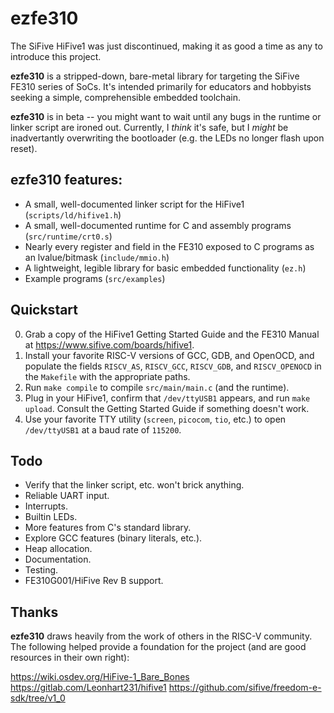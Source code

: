 ezfe310
=======

The SiFive HiFive1 was just discontinued, making it as good a time as any to introduce this project.

**ezfe310** is a stripped-down, bare-metal library for targeting the SiFive FE310 series of SoCs.
It's intended primarily for educators and hobbyists seeking a simple, comprehensible embedded toolchain.

**ezfe310** is in beta -- you might want to wait until any bugs in the runtime or linker script are ironed out. 
Currently, I *think* it's safe, but I *might* be inadvertantly overwriting the bootloader 
(e.g. the LEDs no longer flash upon reset).

ezfe310 features:
-----------------

* A small, well-documented linker script for the HiFive1 (`scripts/ld/hifive1.h`)
* A small, well-documented runtime for C and assembly programs (`src/runtime/crt0.s`)
* Nearly every register and field in the FE310 exposed to C programs as an lvalue/bitmask (`include/mmio.h`)
* A lightweight, legible library for basic embedded functionality (`ez.h`)
* Example programs (`src/examples`)

Quickstart
----------

0. Grab a copy of the HiFive1 Getting Started Guide and the FE310 Manual at <https://www.sifive.com/boards/hifive1>.
1. Install your favorite RISC-V versions of GCC, GDB, and OpenOCD, and populate the fields 
`RISCV_AS`, `RISCV_GCC`, `RISCV_GDB`, and `RISCV_OPENOCD` in the `Makefile` with the appropriate paths.
2. Run `make compile` to compile `src/main/main.c` (and the runtime).
3. Plug in your HiFive1, confirm that `/dev/ttyUSB1` appears, and run `make upload`. Consult the Getting Started Guide
if something doesn't work.
4. Use your favorite TTY utility (`screen`, `picocom`, `tio`, etc.) to open `/dev/ttyUSB1` at a baud rate of `115200`.

Todo
----

* Verify that the linker script, etc. won't brick anything.
* Reliable UART input.
* Interrupts.
* Builtin LEDs.
* More features from C's standard library.
* Explore GCC features (binary literals, etc.).
* Heap allocation.
* Documentation.
* Testing.
* FE310G001/HiFive Rev B support.

Thanks
------

**ezfe310** draws heavily from the work of others in the RISC-V community.
The following helped provide a foundation for the project (and are good resources in their own right):

<https://wiki.osdev.org/HiFive-1_Bare_Bones>
<https://gitlab.com/Leonhart231/hifive1>
<https://github.com/sifive/freedom-e-sdk/tree/v1_0>

